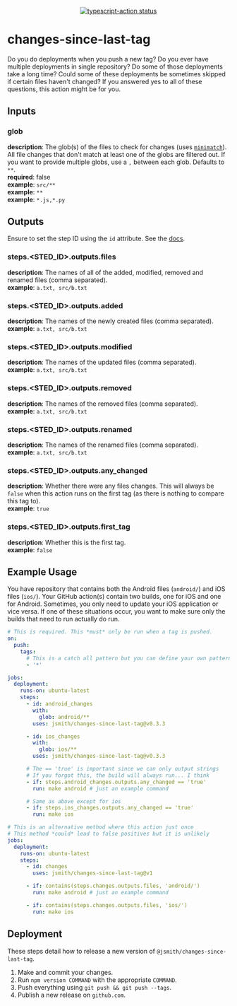 <p align="center">
  <a href="https://github.com/jsmith/changes-since-last-tag/actions"><img alt="typescript-action status" src="https://github.com/jsmith/changes-since-last-tag/workflows/test/badge.svg"></a>
</p>

# changes-since-last-tag

Do you do deployments when you push a new tag? Do you ever have multiple deployments in single repository? Do some of those deployments take a long time? Could some of these deployments be sometimes skipped if certain files haven't changed? If you answered yes to all of these questions, this action might be for you.

## Inputs

### glob

**description**: The glob(s) of the files to check for changes (uses [`minimatch`](https://github.com/isaacs/minimatch)). All file changes that don't match at least one of the globs are filtered out. If you want to provide multiple globs, use a `,` between each glob. Defaults to `**`.  
**required**: false  
**example**: `src/**`  
**example**: `**`  
**example**: `*.js,*.py`

## Outputs

Ensure to set the step ID using the `id` attribute. See the [docs](https://docs.github.com/en/actions/reference/workflow-syntax-for-github-actions#jobsjob_idstepsid).

### steps.<STED_ID>.outputs.files

**description**: The names of all of the added, modified, removed and renamed files (comma separated).  
**example**: `a.txt, src/b.txt`

### steps.<STED_ID>.outputs.added

**description**: The names of the newly created files (comma separated).  
**example**: `a.txt, src/b.txt`

### steps.<STED_ID>.outputs.modified

**description**: The names of the updated files (comma separated).  
**example**: `a.txt, src/b.txt`

### steps.<STED_ID>.outputs.removed

**description**: The names of the removed files (comma separated).  
**example**: `a.txt, src/b.txt`

### steps.<STED_ID>.outputs.renamed

**description**: The names of the renamed files (comma separated).  
**example**: `a.txt, src/b.txt`

### steps.<STED_ID>.outputs.any_changed

**description**: Whether there were any files changes. This will always be `false` when this action runs on the first tag (as there is nothing to compare this tag to).  
**example**: `true`

### steps.<STED_ID>.outputs.first_tag

**description**: Whether this is the first tag.  
**example**: `false`

## Example Usage

You have repository that contains both the Android files (`android/`) and iOS files (`ios/`). Your GitHub action(s) contain two builds, one for iOS and one for Android. Sometimes, you only need to update your iOS application or vice versa. If one of these situations occur, you want to make sure only the builds that need to run actually do run.

```yaml
# This is required. This *must* only be run when a tag is pushed.
on:
  push:
    tags:
      # This is a catch all pattern but you can define your own pattern
      - '*'

jobs:
  deployment:
    runs-on: ubuntu-latest
    steps:
      - id: android_changes
        with:
          glob: android/**
        uses: jsmith/changes-since-last-tag@v0.3.3

      - id: ios_changes
        with:
          glob: ios/**
        uses: jsmith/changes-since-last-tag@v0.3.3

      # The == 'true' is important since we can only output strings
      # If you forgot this, the build will always run... I think
      - if: steps.android_changes.outputs.any_changed == 'true'
        run: make android # just an example command

      # Same as above except for ios
      - if: steps.ios_changes.outputs.any_changed == 'true'
        run: make ios

# This is an alternative method where this action just once
# This method *could* lead to false positives but it is unlikely
jobs:
  deployment:
    runs-on: ubuntu-latest
    steps:
      - id: changes
        uses: jsmith/changes-since-last-tag@v1

      - if: contains(steps.changes.outputs.files, 'android/')
        run: make android # just an example command

      - if: contains(steps.changes.outputs.files, 'ios/')
        run: make ios
```

## Deployment

These steps detail how to release a new version of `@jsmith/changes-since-last-tag`.

1. Make and commit your changes.
2. Run `npm version COMMAND` with the appropriate `COMMAND`.
3. Push everything using `git push && git push --tags`.
4. Publish a new release on `github.com`.
